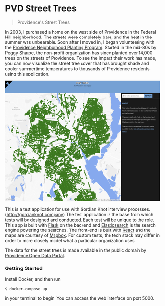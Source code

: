 PVD Street Trees
===

> Providence's Street Trees

In 2003, I purchased a home on the west side of Providence in the Federal Hill neighborhood. The streets were completely bare, and the heat in the summer was unbearable. Soon after I moved in, I began volunteering with the [Providence Neighborhood Planting Program](https://www.pnpp.org/). Started in the mid-80s by Peggy Sharpe, the non-profit organization has since planted over 14,000 trees on the streets of Providence. To see the impact their work has made, you can now visualize the street tree cover that has brought shade and cooler summertime temperatures to thousands of Providence residents using this application.  

![img](screenshot.png)

This is a test application for use with Gordian Knot interview processes. (http://gordianknot.company) The test application is the base from which tests will be designed and conducted. Each test will be unique to the role. This app is built with [Flask](http://flask.pocoo.org/) on the backend and [Elasticsearch](http://elastic.co/) is the search engine powering the searches. The front-end is built with [React](http://facebook.github.io/react/) and the maps are courtesy of [Mapbox](https://www.mapbox.com/). For custom tests, the tech stack may differ in order to more closely model what a particular organization uses

The data for the street trees is made available in the public domain by [Providence Open Data Portal](https://data.providenceri.gov/Neighborhoods/Providence-Tree-Dataset/b77h-59tz/).

### Getting Started

Install Docker, and then run 
```
$ docker-compose up
```
in your terminal to begin. You can access the web interface on port 5000. 
